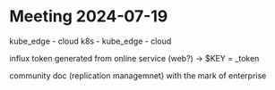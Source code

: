 # Meeting 2024-07-19

kube_edge - cloud
k8s - kube_edge - cloud

influx token generated from online service (web?) -> $KEY = _token

community doc (replication managemnet) with the mark of enterprise



